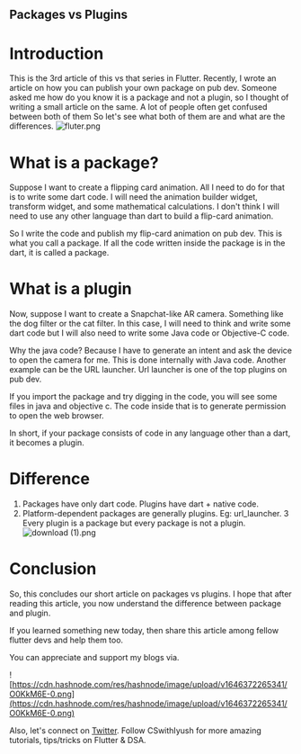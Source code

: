 ## Packages vs Plugins

# Introduction
This is the 3rd article of this vs that series in Flutter. Recently, I wrote an article on how you can publish your own package on pub dev. Someone asked me how do you know it is a package and not a plugin, so I thought of writing a small article on the same. A lot of people often get confused between both of them So let's see what both of them are and what are the differences.
![fluter.png](https://cdn.hashnode.com/res/hashnode/image/upload/v1647150384835/BaE5MTpqm.png)

# What is a package?
Suppose I want to create a flipping card animation. All I need to do for that is to write some dart code. I will need the animation builder widget, transform widget, and some mathematical calculations. I don't think I will need to use any other language than dart to build a flip-card animation. 

So I write the code and publish my flip-card animation on pub dev. This is what you call a package. If all the code written inside the package is in the dart, it is called a package.

# What is a plugin
Now, suppose I want to create a Snapchat-like AR camera. Something like the dog filter or the cat filter. In this case, I will need to think and write some dart code but I will also need to write some Java code or Objective-C code. 

Why the java code? Because I have to generate an intent and ask the device to open the camera for me. This is done internally with Java code. Another example can be the URL launcher. Url launcher is one of the top plugins on pub dev. 

If you import the package and try digging in the code, you will see some files in java and objective c. The code inside that is to generate permission to open the web browser.

In short, if your package consists of code in any language other than a dart, it becomes a plugin. 

# Difference

1. Packages have only dart code. Plugins have dart + native code.
2. Platform-dependent packages are generally plugins. Eg: url_launcher.
3 Every plugin is a package but every package is not a plugin.
![download (1).png](https://cdn.hashnode.com/res/hashnode/image/upload/v1647150367788/-HoGkYlw4.png)

# Conclusion
So, this concludes our short article on packages vs plugins. I hope that after reading this article, you now understand the difference between package and plugin.

 If you learned something new today, then share this article among fellow flutter devs and help them too.

You can appreciate and support my blogs via.

![https://cdn.hashnode.com/res/hashnode/image/upload/v1646372265341/O0KkM6E-0.png](https://cdn.hashnode.com/res/hashnode/image/upload/v1646372265341/O0KkM6E-0.png)

Also, let's connect on [Twitter](https://twitter.com/Iyush004). Follow CSwithIyush for more amazing tutorials, tips/tricks on Flutter & DSA.